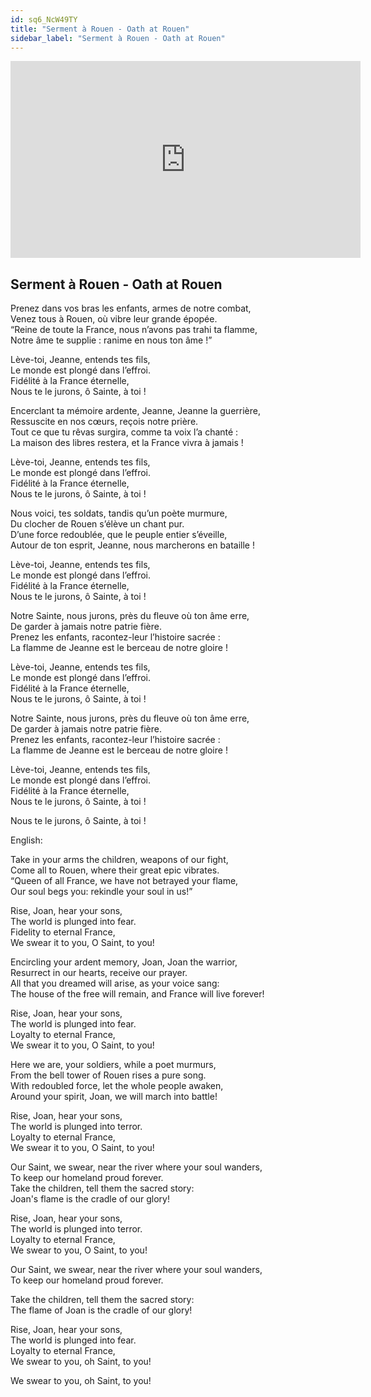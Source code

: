 ```yaml
---
id: sq6_NcW49TY
title: "Serment à Rouen - Oath at Rouen"
sidebar_label: "Serment à Rouen - Oath at Rouen"
---
```


<div class="video-float-container">
  <iframe
    width="560"
    height="315"
    src="https://www.youtube.com/embed/sq6_NcW49TY"
    title="YouTube video player"
    frameborder="0"
    allow="accelerometer; autoplay; clipboard-write; encrypted-media; gyroscope; picture-in-picture; web-share"
    referrerpolicy="strict-origin-when-cross-origin"
    allowfullscreen
  ></iframe>
</div>

## Serment à Rouen - Oath at Rouen

Prenez dans vos bras les enfants, armes de notre combat,  
Venez tous à Rouen, où vibre leur grande épopée.  
“Reine de toute la France, nous n’avons pas trahi ta flamme,  
Notre âme te supplie : ranime en nous ton âme !”

Lève-toi, Jeanne, entends tes fils,  
Le monde est plongé dans l’effroi.  
Fidélité à la France éternelle,  
Nous te le jurons, ô Sainte, à toi !

  
Encerclant ta mémoire ardente, Jeanne, Jeanne la guerrière,  
Ressuscite en nos cœurs, reçois notre prière.  
Tout ce que tu rêvas surgira, comme ta voix l’a chanté :  
La maison des libres restera, et la France vivra à jamais !

Lève-toi, Jeanne, entends tes fils,  
Le monde est plongé dans l’effroi.  
Fidélité à la France éternelle,  
Nous te le jurons, ô Sainte, à toi !

  
Nous voici, tes soldats, tandis qu’un poète murmure,  
Du clocher de Rouen s’élève un chant pur.  
D’une force redoublée, que le peuple entier s’éveille,  
Autour de ton esprit, Jeanne, nous marcherons en bataille !

Lève-toi, Jeanne, entends tes fils,  
Le monde est plongé dans l’effroi.  
Fidélité à la France éternelle,  
Nous te le jurons, ô Sainte, à toi !

  
Notre Sainte, nous jurons, près du fleuve où ton âme erre,  
De garder à jamais notre patrie fière.  
Prenez les enfants, racontez-leur l’histoire sacrée :  
La flamme de Jeanne est le berceau de notre gloire !

Lève-toi, Jeanne, entends tes fils,  
Le monde est plongé dans l’effroi.  
Fidélité à la France éternelle,  
Nous te le jurons, ô Sainte, à toi !

Notre Sainte, nous jurons, près du fleuve où ton âme erre,  
De garder à jamais notre patrie fière.  
Prenez les enfants, racontez-leur l’histoire sacrée :  
La flamme de Jeanne est le berceau de notre gloire !

Lève-toi, Jeanne, entends tes fils,  
Le monde est plongé dans l’effroi.  
Fidélité à la France éternelle,  
Nous te le jurons, ô Sainte, à toi !

Nous te le jurons, ô Sainte, à toi !

English:

Take in your arms the children, weapons of our fight,  
Come all to Rouen, where their great epic vibrates.  
“Queen of all France, we have not betrayed your flame,  
Our soul begs you: rekindle your soul in us!”

Rise, Joan, hear your sons,  
The world is plunged into fear.  
Fidelity to eternal France,  
We swear it to you, O Saint, to you!

Encircling your ardent memory, Joan, Joan the warrior,  
Resurrect in our hearts, receive our prayer.  
All that you dreamed will arise, as your voice sang:  
The house of the free will remain, and France will live forever!

Rise, Joan, hear your sons,  
The world is plunged into fear.  
Loyalty to eternal France,  
We swear it to you, O Saint, to you!

Here we are, your soldiers, while a poet murmurs,  
From the bell tower of Rouen rises a pure song.  
With redoubled force, let the whole people awaken,  
Around your spirit, Joan, we will march into battle!

Rise, Joan, hear your sons,  
The world is plunged into terror.  
Loyalty to eternal France,  
We swear it to you, O Saint, to you!

Our Saint, we swear, near the river where your soul wanders,  
To keep our homeland proud forever.  
Take the children, tell them the sacred story:  
Joan's flame is the cradle of our glory!

Rise, Joan, hear your sons,  
The world is plunged into terror.  
Loyalty to eternal France,  
We swear to you, O Saint, to you!

Our Saint, we swear, near the river where your soul wanders,  
To keep our homeland proud forever.

Take the children, tell them the sacred story:  
The flame of Joan is the cradle of our glory!

Rise, Joan, hear your sons,  
The world is plunged into fear.  
Loyalty to eternal France,  
We swear to you, oh Saint, to you!

We swear to you, oh Saint, to you!
